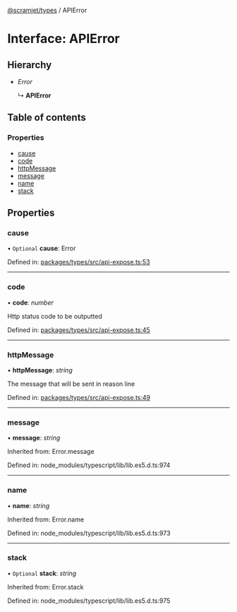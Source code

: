 [@scramjet/types](../README.md) / APIError

# Interface: APIError

## Hierarchy

- *Error*

  ↳ **APIError**

## Table of contents

### Properties

- [cause](apierror.md#cause)
- [code](apierror.md#code)
- [httpMessage](apierror.md#httpmessage)
- [message](apierror.md#message)
- [name](apierror.md#name)
- [stack](apierror.md#stack)

## Properties

### cause

• `Optional` **cause**: Error

Defined in: [packages/types/src/api-expose.ts:53](https://github.com/scramjet-cloud-platform/scramjet-csi-dev/blob/8f44413a/packages/types/src/api-expose.ts#L53)

___

### code

• **code**: *number*

Http status code to be outputted

Defined in: [packages/types/src/api-expose.ts:45](https://github.com/scramjet-cloud-platform/scramjet-csi-dev/blob/8f44413a/packages/types/src/api-expose.ts#L45)

___

### httpMessage

• **httpMessage**: *string*

The message that will be sent in reason line

Defined in: [packages/types/src/api-expose.ts:49](https://github.com/scramjet-cloud-platform/scramjet-csi-dev/blob/8f44413a/packages/types/src/api-expose.ts#L49)

___

### message

• **message**: *string*

Inherited from: Error.message

Defined in: node_modules/typescript/lib/lib.es5.d.ts:974

___

### name

• **name**: *string*

Inherited from: Error.name

Defined in: node_modules/typescript/lib/lib.es5.d.ts:973

___

### stack

• `Optional` **stack**: *string*

Inherited from: Error.stack

Defined in: node_modules/typescript/lib/lib.es5.d.ts:975
